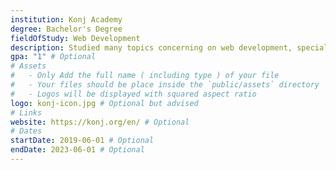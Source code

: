 ```yaml
---
institution: Konj Academy
degree: Bachelor's Degree
fieldOfStudy: Web Development
description: Studied many topics concerning on web development, specially the front-end development. # Optional
gpa: "1" # Optional
# Assets
#   - Only Add the full name ( including type ) of your file
#   - Your files should be place inside the `public/assets` directory
#   - Logos will be displayed with squared aspect ratio
logo: konj-icon.jpg # Optional but advised
# Links
website: https://konj.org/en/ # Optional
# Dates
startDate: 2019-06-01 # Optional
endDate: 2023-06-01 # Optional
---
```


<!--
  As of this version your markdown contents WON'T be displayed!
-->
